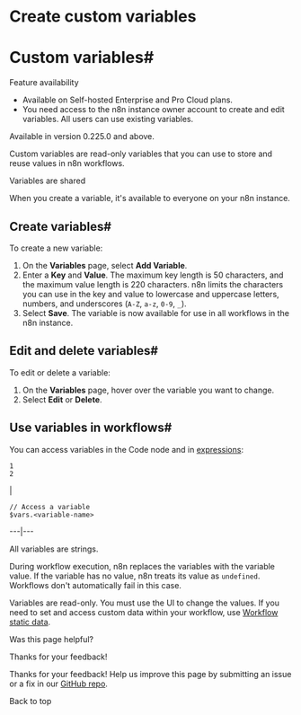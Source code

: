 # Create custom variables

[ ](https://github.com/n8n-io/n8n-docs/edit/main/docs/code/variables.md "Edit this page")

# Custom variables#

Feature availability

  * Available on Self-hosted Enterprise and Pro Cloud plans.
  * You need access to the n8n instance owner account to create and edit variables. All users can use existing variables.



Available in version 0.225.0 and above.

Custom variables are read-only variables that you can use to store and reuse values in n8n workflows. 

Variables are shared

When you create a variable, it's available to everyone on your n8n instance.

## Create variables#

To create a new variable:

  1. On the **Variables** page, select **Add Variable**.
  2. Enter a **Key** and **Value**. The maximum key length is 50 characters, and the maximum value length is 220 characters. n8n limits the characters you can use in the key and value to lowercase and uppercase letters, numbers, and underscores (`A-Z`, `a-z`, `0-9`, `_`).
  3. Select **Save**. The variable is now available for use in all workflows in the n8n instance.



## Edit and delete variables#

To edit or delete a variable:

  1. On the **Variables** page, hover over the variable you want to change.
  2. Select **Edit** or **Delete**.



## Use variables in workflows#

You can access variables in the Code node and in [expressions](../../glossary/#expression-n8n):
    
    
    1
    2

| 
    
    
    // Access a variable
    $vars.<variable-name>
      
  
---|---  
  
All variables are strings.

During workflow execution, n8n replaces the variables with the variable value. If the variable has no value, n8n treats its value as `undefined`. Workflows don't automatically fail in this case.

Variables are read-only. You must use the UI to change the values. If you need to set and access custom data within your workflow, use [Workflow static data](../cookbook/builtin/get-workflow-static-data/).

Was this page helpful? 

Thanks for your feedback! 

Thanks for your feedback! Help us improve this page by submitting an issue or a fix in our [GitHub repo](https://github.com/n8n-io/n8n-docs). 

Back to top 
